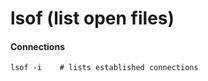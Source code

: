 lsof (list open files)
======================

#### Connections

	lsof -i    # lists established connections
